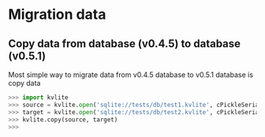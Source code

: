 # Migration data

## Copy data from database (v0.4.5) to database (v0.5.1)

Most simple way to migrate data from v0.4.5 database to v0.5.1 database is copy data

```python
>>> import kvlite
>>> source = kvlite.open('sqlite://tests/db/test1.kvlite', cPickleSerializer)
>>> target = kvlite.open('sqlite://tests/db/test2.kvlite', cPickleSerializer)
>>> kvlite.copy(source, target)
>>>
```
